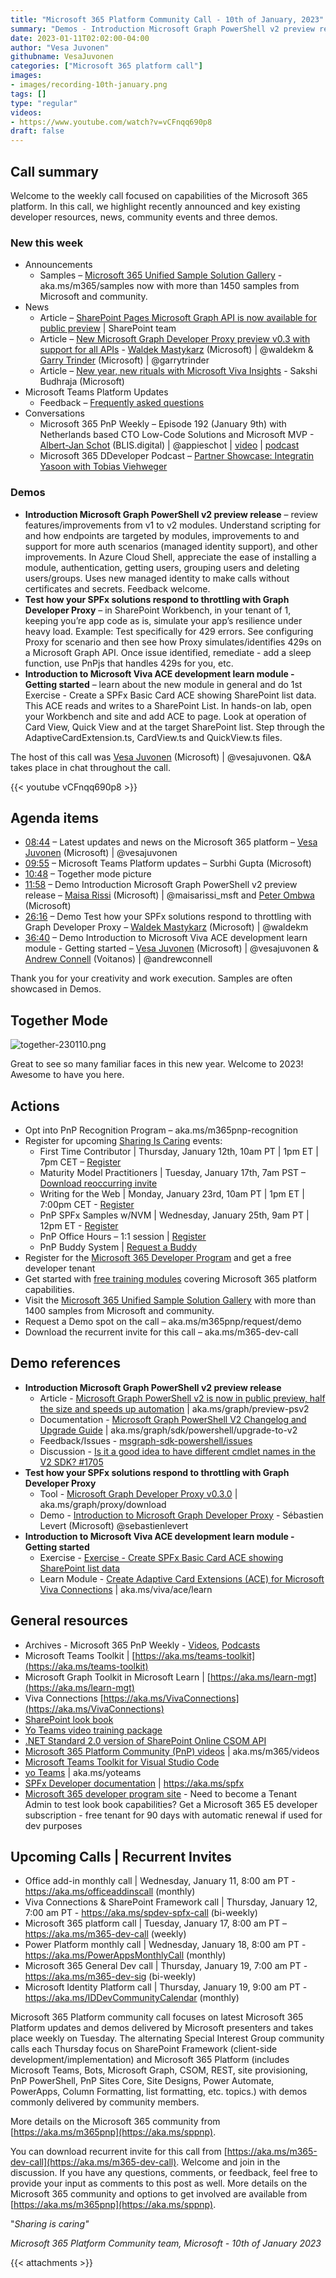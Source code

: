 ```yaml
---
title: "Microsoft 365 Platform Community Call - 10th of January, 2023"  
summary: "Demos - Introduction Microsoft Graph PowerShell v2 preview release, Test how your SPFx solutions respond to throttling with Graph Developer Proxy, and Introduction to Microsoft Viva ACE development learn module - Getting started. Delivered 3 articles, 1 FAQ and 2 conversations."
date: 2023-01-11T02:02:00-04:00
author: "Vesa Juvonen"
githubname: VesaJuvonen
categories: ["Microsoft 365 platform call"]
images:
- images/recording-10th-january.png
tags: []
type: "regular"
videos:
- https://www.youtube.com/watch?v=vCFnqq690p8
draft: false
---
```


## Call summary

Welcome to the weekly call focused on capabilities of the Microsoft 365 platform.  In this call, we highlight recently announced and key existing developer resources, news, community events and three demos. 

### New this week

* Announcements
    * Samples – [Microsoft 365 Unified Sample Solution Gallery](https://adoption.microsoft.com/sample-solution-gallery) - aka.ms/m365/samples now with more than 1450 samples from Microsoft and community.
* News
    * Article – [SharePoint Pages Microsoft Graph API is now available for public preview](https://devblogs.microsoft.com/microsoft365dev/sharepoint-pages-microsoft-graph-api-is-now-available-for-public-preview/) \| SharePoint team
    * Article – [New Microsoft Graph Developer Proxy preview v0.3 with support for all APIs](https://devblogs.microsoft.com/microsoft365dev/microsoft-graph-developer-proxy-v0-3/) - [Waldek Mastykarz](https://twitter.com/waldekm) (Microsoft) \| @waldekm & [Garry Trinder](https://twitter.com/garrytrinder) (Microsoft) \| @garrytrinder
    * Article – [New year, new rituals with Microsoft Viva Insights](https://techcommunity.microsoft.com/t5/microsoft-viva-blog/new-year-new-rituals-with-microsoft-viva-insights/ba-p/3708902) - Sakshi Budhraja (Microsoft)
* Microsoft Teams Platform Updates
    * Feedback – [Frequently asked questions](https://learn.microsoft.com/microsoftteams/platform/teams-faq)
* Conversations
    * Microsoft 365 PnP Weekly – Episode 192 (January 9th) with Netherlands based CTO Low-Code Solutions and Microsoft MVP - [Albert-Jan Schot](https://twitter.com/appieschot) (BLIS.digital) \| @appieschot \| [video](https://pnp.github.io/blog/microsoft-365-pnp-weekly/episode-192/) \| [podcast](https://pnpweekly.podbean.com/)
    * Microsoft 365 DDeveloper Podcast – [Partner Showcase: Integratin Yasoon with Tobias Viehweger](https://www.m365devpodcast.com/e/partner-showcase-integrating-yasoon-with-tobias-viehweger/)

### Demos

* **Introduction Microsoft Graph PowerShell v2 preview release** – review features/improvements from v1 to v2 modules. Understand scripting for and how endpoints are targeted by modules, improvements to and support for more auth scenarios (managed identity support), and other improvements. In Azure Cloud Shell, appreciate the ease of installing a module, authentication, getting users, grouping users and deleting users/groups. Uses new managed identity to make calls without certificates and secrets. Feedback welcome.
* **Test how your SPFx solutions respond to throttling with Graph Developer Proxy** – in SharePoint Workbench, in your tenant of 1, keeping you’re app code as is, simulate your app’s resilience under heavy load. Example: Test specifically for 429 errors. See configuring Proxy for scenario and then see how Proxy simulates/identifies 429s on a Microsoft Graph API. Once issue identified, remediate - add a sleep function, use PnPjs that handles 429s for you, etc.
* **Introduction to Microsoft Viva ACE development learn module - Getting started** – learn about the new module in general and do 1st Exercise - Create a SPFx Basic Card ACE showing SharePoint list data. This ACE reads and writes to a SharePoint List. In hands-on lab, open your Workbench and site and add ACE to page. Look at operation of Card View, Quick View and at the target SharePoint list. Step through the AdaptiveCardExtension.ts, CardView.ts and QuickView.ts files.

The host of this call was [Vesa Juvonen](http://twitter.com/vesajuvonen) (Microsoft) \| @vesajuvonen. Q&A takes place in chat throughout the call.

{{< youtube vCFnqq690p8 >}}

## Agenda items

* [08:44](https://youtu.be/vCFnqq690p8?t=524) – Latest updates and news on the Microsoft 365 platform – [Vesa Juvonen](http://twitter.com/vesajuvonen) (Microsoft) \| @vesajuvonen
* [09:55](https://youtu.be/vCFnqq690p8?t=595) – Microsoft Teams Platform updates – Surbhi Gupta (Microsoft)
* [10:48](https://youtu.be/vCFnqq690p8?t=648) – Together mode picture
* [11:58](https://youtu.be/vCFnqq690p8?t=718) – Demo Introduction Microsoft Graph PowerShell v2 preview release – [Maisa Rissi](https://twitter.com/maisarissi_msft) (Microsoft) \| @maisarissi_msft and [Peter Ombwa](https://www.linkedin.com/in/peterombwa/) (Microsoft)
* [26:16](https://youtu.be/vCFnqq690p8?t=1576) – Demo Test how your SPFx solutions respond to throttling with Graph Developer Proxy – [Waldek Mastykarz](https://twitter.com/waldekm) (Microsoft) \| @waldekm
* [36:40](https://youtu.be/vCFnqq690p8?t=2200) – Demo Introduction to Microsoft Viva ACE development learn module - Getting started – [Vesa Juvonen](https://twitter.com/vesajuvonen) (Microsoft) \| @vesajuvonen & [Andrew Connell](https://twitter.com/andrewconnell) (Voitanos) \| @andrewconnell

Thank you for your creativity and work execution. Samples are often showcased in Demos.

## Together Mode

![together-230110.png](images/together-230110.png)

Great to see so many familiar faces in this new year. Welcome to 2023! Awesome to have you here.

## Actions

* Opt into PnP Recognition Program – aka.ms/m365pnp-recognition
* Register for upcoming [Sharing Is Caring](https://pnp.github.io/sharing-is-caring/) events:
    * First Time Contributor \| Thursday, January 12th, 10am PT \| 1pm ET \| 7pm CET – [Register](https://forms.office.com/pages/responsepage.aspx?id=KtIy2vgLW0SOgZbwvQuRaXDXyCl9DkBHq4A2OG7uLpdUNjAwRVNETlA1MkxIR1MyTEs5STZFVVRJMC4u)
    * Maturity Model Practitioners \| Tuesday, January 17th, 7am PST – [Download reoccurring invite](https://aka.ms/mm4m365/invite)
    * Writing for the Web \| Monday, January 23rd, 10am PT \| 1pm ET \| 7:00pm CET - [Register](https://forms.office.com/pages/responsepage.aspx?id=KtIy2vgLW0SOgZbwvQuRaXDXyCl9DkBHq4A2OG7uLpdUMFNPNFMyUk9CNFROUjJWTFFGSzdJV0czVC4u)
    * PnP SPFx Samples w/NVM \| Wednesday, January 25th, 9am PT \| 12pm ET - [Register](https://forms.office.com/pages/responsepage.aspx?id=KtIy2vgLW0SOgZbwvQuRaXDXyCl9DkBHq4A2OG7uLpdUNEE2SUdTOU1UOEtCTFU3MlM1SERDMlNVNi4u)
    * PnP Office Hours – 1:1 session \| [Register](https://outlook.office365.com/owa/calendar/PnPSharingisCaring@warner.digital/bookings/)
    * PnP Buddy System \| [Request a Buddy](https://forms.office.com/Pages/ResponsePage.aspx?id=KtIy2vgLW0SOgZbwvQuRaXDXyCl9DkBHq4A2OG7uLpdUMjRRUVg4NElZUUJLTEY1TVVSVDJFRFpLRS4u)
* Register for the [Microsoft 365 Developer Program](https://aka.ms/m365/devprogram) and get a free developer tenant
* Get started with [free training modules](https://aka.ms/m365/dev/learn) covering Microsoft 365 platform capabilities.
* Visit the [Microsoft 365 Unified Sample Solution Gallery](https://adoption.microsoft.com/sample-solution-gallery) with more than 1400 samples from Microsoft and community.
* Request a Demo spot on the call – aka.ms/m365pnp/request/demo
* Download the recurrent invite for this call – aka.ms/m365-dev-call

## Demo references

* **Introduction Microsoft Graph PowerShell v2 preview release**
    * Article - [Microsoft Graph PowerShell v2 is now in public preview, half the size and speeds up automation](https://devblogs.microsoft.com/microsoft365dev/microsoft-graph-powershell-v2-is-now-in-public-preview-half-the-size-and-will-speed-up-your-automations/) \| aka.ms/graph/preview-psv2
    * Documentation - [Microsoft Graph PowerShell V2 Changelog and Upgrade Guide](https://github.com/microsoftgraph/msgraph-sdk-powershell/blob/features/2.0/docs/upgrade-to-v2.md) \| aka.ms/graph/sdk/powershell/upgrade-to-v2
    * Feedback/Issues - [msgraph-sdk-powershell/issues](https://github.com/microsoftgraph/msgraph-sdk-powershell/issues/new)
    * Discussion - [Is it a good idea to have different cmdlet names in the V2 SDK? \#1705](https://github.com/microsoftgraph/msgraph-sdk-powershell/discussions/1705)
* **Test how your SPFx solutions respond to throttling with Graph Developer Proxy**
    * Tool - [Microsoft Graph Developer Proxy v0.3.0](https://github.com/microsoftgraph/msgraph-developer-proxy/releases/tag/v0.3.0) \| aka.ms/graph/proxy/download
    * Demo - [Introduction to Microsoft Graph Developer Proxy](https://youtu.be/jsXliaZCGqg) - Sébastien Levert (Microsoft) @sebastienlevert
* **Introduction to Microsoft Viva ACE development learn module - Getting started**
    * Exercise - [Exercise - Create SPFx Basic Card ACE showing SharePoint list data](https://learn.microsoft.com/training/modules/sharepoint-spfx-adaptive-card-extension-card-types/3-exercise-ace-basic-card-rest)
    * Learn Module - [Create Adaptive Card Extensions (ACE) for Microsoft Viva Connections](https://learn.microsoft.com/training/modules/sharepoint-spfx-adaptive-card-extension-card-types/) \| aka.ms/viva/ace/learn

## General resources

* Archives - Microsoft 365 PnP Weekly - [Videos](https://www.youtube.com/playlist?list=PLR9nK3mnD-OVYI-St_CBiFfuL4CZbBpkC), [Podcasts](https://pnpweekly.podbean.com/)
* Microsoft Teams Toolkit | [https://aka.ms/teams-toolkit](https://aka.ms/teams-toolkit)
* Microsoft Graph Toolkit in Microsoft Learn | [https://aka.ms/learn-mgt](https://aka.ms/learn-mgt)
* Viva Connections [https://aka.ms/VivaConnections](https://aka.ms/VivaConnections)
* [SharePoint look book](https://lookbook.microsoft.com/?WT.mc_id=m365-24198-cxa)
* [Yo Teams video training package](https://aka.ms/yoteams-training)
* [.NET Standard 2.0 version of SharePoint Online CSOM API](https://developer.microsoft.com/microsoft-365/blogs/net-standard-version-of-sharepoint-online-csom-apis?WT.mc_id=m365-24198-cxa)
* [Microsoft 365 Platform Community (PnP) videos](https://aka.ms/m365/videos) | aka.ms/m365/videos
* [Microsoft Teams Toolkit for Visual Studio Code](https://marketplace.visualstudio.com/items?itemName=TeamsDevApp.ms-teams-vscode-extension)
* [yo Teams](https://aka.ms/yoteams) | aka.ms/yoteams
* [SPFx Developer documentation](https://aka.ms/spfx) | <https://aka.ms/spfx>
* [Microsoft 365 developer program site](https://developer.microsoft.com/office/dev-program?WT.mc_id=m365-24198-cxa) - Need to become a Tenant Admin to test look book capabilities? Get a Microsoft 365 E5 developer subscription - free tenant for 90 days with automatic renewal if used for dev purposes

## Upcoming Calls | Recurrent Invites

* Office add-in monthly call \| Wednesday, January 11, 8:00 am PT - <https://aka.ms/officeaddinscall> (monthly)
* Viva Connections & SharePoint Framework call \| Thursday, January 12, 7:00 am PT - <https://aka.ms/spdev-spfx-call> (bi-weekly)
* Microsoft 365 platform call \| Tuesday, January 17, 8:00 am PT – <https://aka.ms/m365-dev-call> (weekly)
* Power Platform monthly call \| Wednesday, January 18, 8:00 am PT - <https://aka.ms/PowerAppsMonthlyCall> (monthly)
* Microsoft 365 General Dev call \| Thursday, January 19, 7:00 am PT - <https://aka.ms/m365-dev-sig> (bi-weekly)
* Microsoft Identity Platform call \| Thursday, January 19, 9:00 am PT - <https://aka.ms/IDDevCommunityCalendar> (monthly)

Microsoft 365 Platform community call focuses on latest Microsoft 365 Platform updates and demos delivered by Microsoft presenters and takes place weekly on Tuesday.  The alternating Special Interest Group community calls each Thursday focus on SharePoint Framework (client-side development/implementation) and Microsoft 365 Platform (includes Microsoft Teams, Bots, Microsoft Graph, CSOM, REST, site provisioning, PnP PowerShell, PnP Sites Core, Site Designs, Power Automate, PowerApps, Column Formatting, list formatting, etc. topics.) with demos commonly delivered by community members.

More details on the Microsoft 365 community from [https://aka.ms/m365pnp](https://aka.ms/sppnp).

You can download recurrent invite for this call from [https://aka.ms/m365-dev-call](https://aka.ms/m365-dev-call).  Welcome and join in the discussion. If you have any questions, comments, or feedback, feel free to provide your input as comments to this post as well. More details on the Microsoft 365 community and options to get involved are available from [https://aka.ms/m365pnp](https://aka.ms/sppnp).


&quot;_Sharing is caring&quot;_

_Microsoft 365 Platform Community team, Microsoft - 10th of January 2023_

{{< attachments >}}
